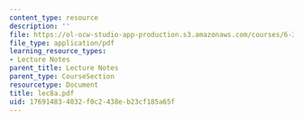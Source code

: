 ```yaml
---
content_type: resource
description: ''
file: https://ol-ocw-studio-app-production.s3.amazonaws.com/courses/6-336j-introduction-to-numerical-simulation-sma-5211-fall-2003/176914834032f0c2438eb23cf185a65f_lec8a.pdf
file_type: application/pdf
learning_resource_types:
- Lecture Notes
parent_title: Lecture Notes
parent_type: CourseSection
resourcetype: Document
title: lec8a.pdf
uid: 17691483-4032-f0c2-438e-b23cf185a65f
---
```

